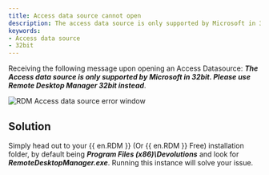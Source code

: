 ```yaml
---
title: Access data source cannot open
description: The access data source is only supported by Microsoft in 32bit. Please use Remote Desktop Manager 32bit instead.
keywords:
- Access data source
- 32bit
---
```

Receiving the following message upon opening an Access Datasource: ***The Access data source is only supported by Microsoft in 32bit. Please use Remote Desktop Manager 32bit instead***.

![RDM Access data source error window](https://webdevolutions.azureedge.net/docs/en/kb/KB2002.png) 

## Solution 
Simply head out to your {{ en.RDM }} (Or {{ en.RDM }} Free) installation folder, by default being ***Program Files (x86)\Devolutions*** and look for ***RemoteDesktopManager.exe***. Running this instance will solve your issue.
